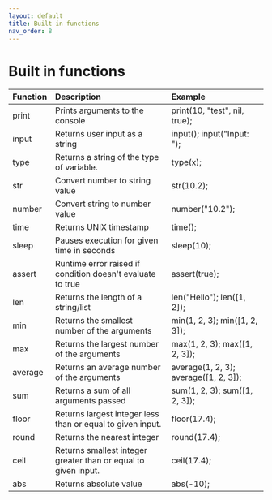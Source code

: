 ```yaml
---
layout: default
title: Built in functions
nav_order: 8
---
```


# Built in functions

| Function | Description                                                   | Example                        |
|:---------|:--------------------------------------------------------------|:-------------------------------|
| print    | Prints arguments to the console                               | print(10, "test", nil, true);  |
| input    | Returns user input as a string                                | input(); input("Input: ");     |
| type     | Returns a string of the type of variable.                     | type(x);                       |
| str      | Convert number to string value                                | str(10.2);                     |
| number   | Convert string to number value                                | number("10.2");                |
| time     | Returns UNIX timestamp                                        | time();                        |
| sleep    | Pauses execution for given time in seconds                    | sleep(10);                     |
| assert   | Runtime error raised if condition doesn't evaluate to true    | assert(true);                  |
| len      | Returns the length of a string/list                           | len("Hello"); len([1, 2]);     |
| min      | Returns the smallest number of the arguments                  | min(1, 2, 3); min([1, 2, 3]);  |
| max      | Returns the largest number of the arguments                   | max(1, 2, 3); max([1, 2, 3]);  |
| average  | Returns an average number of the arguments                    | average(1, 2, 3); average([1, 2, 3]); |
| sum      | Returns a sum of all arguments passed                         | sum(1, 2, 3); sum([1, 2, 3]);  |
| floor    | Returns largest integer less than or equal to given input.    | floor(17.4);                   |
| round    | Returns the nearest integer                                   | round(17.4);                   |
| ceil     | Returns smallest integer greater than or equal to given input.| ceil(17.4);                    |
| abs      | Returns absolute value                                        | abs(-10);                      |
